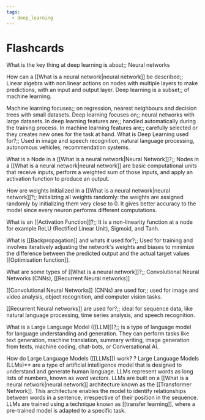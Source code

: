 ```yaml
---
tags:
  - deep_learning
---
```



# Flashcards


<!--SR:!2000-01-01,1,250!2024-04-22,11,270--> 

What is the key thing at deep learning is about;; Neural networks
<!--SR:!2024-04-12,1,232-->
How can a [[What is a neural network|neural network]] be described;; Linear algebra with non linear actions on nodes with multiple layers to make predictions, with an input and output layer.
Deep learning is a subset;; of machine learning.
<!--SR:!2024-04-25,14,290-->
Machine learning focuses;; on regression, nearest neighbours and decision trees with small datasets.
Deep learning focuses on;; neural networks with large datasets.
In deep learning features are;; handled automatically during the training process.
In machine learning features are;; carefully selected  or they creates new ones for the task at hand.
What is Deep Learning used for?;; Used in image and speech recognition, natural language processing, autonomous vehicles, recommendation systems.

What is a Node in a [[What is a neural network|Neural Network]]?;; Nodes in a [[What is a neural network|neural network]] are basic computational units that receive inputs, perform a weighted sum of those inputs, and apply an activation function to produce an output. 



How are weights initialized in a [[What is a neural network|neural network]]?;; Initializing all weights randomly: the weights are assigned randomly by initializing them very close to 0. It gives better accuracy to the model since every neuron performs different computations.

What is an [[Activation Function]]?;; It is a non-linearity function at  a node for example  ReLU (Rectified Linear Unit), Sigmoid, and Tanh.




What is [[Backpropagation]] and whats it used for?;; Used for training and involves iteratively adjusting the network's weights and biases to minimize the difference between the predicted output and the actual target values [[Optimisation function]].

What are some types of [[What is a neural network]]?;; Convolutional Neural Networks (CNNs), [[Recurrent Neural networks]]

[[Convolutional Neural Networks]] (CNNs) are used for;; used for image and video analysis, object recognition, and computer vision tasks.

[[Recurrent Neural networks]] are used for?;; ideal for sequence data, like natural language processing, time series analysis, and speech recognition.




What is a Large Language Model ([[LLM]])?;;  is a type of language model for language understanding and generation. They can perform tasks like text generation, machine translation, summary writing, image generation from texts, machine coding, chat-bots, or Conversational AI.



How do Large Language Models ([[LLMs]]) work?
?
Large Language Models (LLMs)** are a type of artificial intelligence model that is designed to understand and generate human language. 
LLMs represent words as long lists of numbers, known as *word vectors*.
LLMs are built on a [[What is a neural network|neural network]] architecture known as the [[Transformer Network]].
This architecture enables the model to identify relationships between words in a sentence, irrespective of their position in the sequence.
LLMs are trained using a technique known as [[transfer learning]], where a pre-trained model is adapted to a specific task. 











